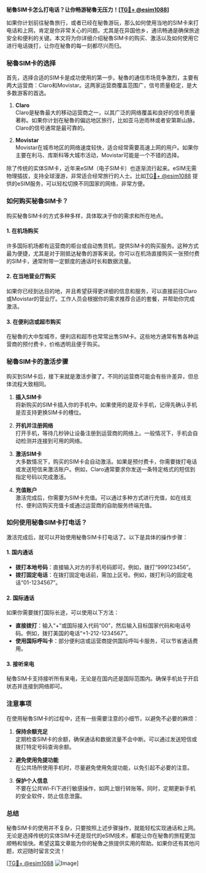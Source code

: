 **秘魯SIM卡怎么打电话？让你畅游秘魯无压力！[[TG💪+ @esim1088](https://t.me/s/esim1088)]**

如果你计划前往秘魯旅行，或者已经在秘魯游玩，那么如何使用当地的SIM卡来打电话和上网，肯定是你非常关心的问题。尤其是在异国他乡，通讯畅通是确保旅途安全和便利的关键。本文将为你详细介绍秘魯SIM卡的购买、激活以及如何使用它进行电话拨打，让你在秘魯的每一刻都尽兴而归。

### 秘魯SIM卡的选择

首先，选择合适的SIM卡是成功使用的第一步。秘魯的通信市场竞争激烈，主要有两大运营商：Claro和Movistar。这两家运营商覆盖范围广，信号质量稳定，是大多数游客的首选。

1. **Claro**  
   Claro是秘魯最大的移动运营商之一，以其广泛的网络覆盖和良好的信号质量著称。如果你计划在秘魯的偏远地区旅行，比如亚马逊雨林或者安第斯山脉，Claro的信号通常是最可靠的。

2. **Movistar**  
   Movistar在城市地区的网络速度较快，适合经常需要高速上网的用户。如果你主要在利马、库斯科等大城市活动，Movistar可能是一个不错的选择。

除了传统的实体SIM卡，近年来eSIM（电子SIM卡）也逐渐流行起来。eSIM无需物理插拔，支持全球漫游，非常适合经常旅行的人士。比如[TG💪+ @esim1088](https://t.me/s/esim1088) 提供的eSIM服务，可以轻松切换不同国家的网络，非常方便。

### 如何购买秘魯SIM卡？

购买秘魯SIM卡的方式多种多样，具体取决于你的需求和所在地点。

#### 1. 在机场购买  
许多国际机场都有运营商的柜台或自动售货机，提供SIM卡的购买服务。这种方式最为便捷，尤其是对于刚抵达秘魯的游客来说。你可以在机场直接购买一张预付费的SIM卡，通常附带一定额度的通话时长和数据流量。

#### 2. 在当地营业厅购买  
如果你已经到达目的地，并且希望获得更详细的信息和服务，可以直接前往Claro或Movistar的营业厅。工作人员会根据你的需求推荐合适的套餐，并帮助你完成激活。

#### 3. 在便利店或超市购买  
在秘魯的大中型城市，便利店和超市也常常出售SIM卡。这些地方通常有售各种运营商的预付费卡，价格透明且便于购买。

### 秘魯SIM卡的激活步骤

购买到SIM卡后，接下来就是激活步骤了。不同的运营商可能会有些许差异，但总体流程大致相同。

1. **插入SIM卡**  
   将新购买的SIM卡插入你的手机中。如果使用的是双卡手机，记得先确认手机是否支持更换SIM卡的槽位。

2. **开机并注册网络**  
   打开手机，等待几秒钟让设备注册到运营商的网络上。一般情况下，手机会自动检测并连接到可用的网络。

3. **激活SIM卡**  
   大多数情况下，购买的SIM卡会自动激活。如果是预付费卡，你需要拨打电话或发送短信来激活账户。例如，Claro通常要求你发送一条特定格式的短信到指定号码以完成激活。

4. **充值账户**  
   激活完成后，你需要为SIM卡充值。可以通过多种方式进行充值，如在线支付、便利店购买充值卡或通过运营商的自助服务终端充值。

### 如何使用秘魯SIM卡打电话？

激活完成后，就可以开始使用秘魯SIM卡打电话了。以下是具体的操作步骤：

#### 1. 国内通话  
   - **拨打本地号码**：直接输入对方的手机号码即可。例如，拨打“999123456”。
   - **拨打固定电话**：在拨打固定电话前，需加上区号。例如，拨打利马的固定电话“01-1234567”。

#### 2. 国际通话  
   如果你需要拨打国际长途，可以使用以下方法：
   - **直接拨打**：输入“+”或国际接入代码“00”，然后输入目标国家代码和电话号码。例如，拨打美国的电话“+1-212-1234567”。
   - **使用国际呼叫卡**：部分便利店或运营商提供国际呼叫卡服务，可以节省通话费用。

#### 3. 接听来电  
   秘魯SIM卡支持接听所有来电，无论是在国内还是国际范围内。确保手机处于开启状态并连接到网络即可。

### 注意事项

在使用秘魯SIM卡的过程中，还有一些需要注意的小细节，以避免不必要的麻烦：

1. **保持余额充足**  
   定期检查SIM卡的余额，确保通话和数据流量不会中断。可以通过发送短信或拨打特定号码查询余额。

2. **避免使用免提功能**  
   在公共场所使用手机时，尽量避免使用免提功能，以免引起不必要的注意。

3. **保护个人信息**  
   不要在公共Wi-Fi下进行敏感操作，如网上银行转账等。同时，定期更新手机的安全软件，防止信息泄露。

### 总结

秘魯SIM卡的使用并不复杂，只要按照上述步骤操作，就能轻松实现通话和上网。无论是选择传统的实体SIM卡还是现代的eSIM技术，都能让你在秘魯的旅程更加顺畅和愉快。希望这篇文章能为你的秘魯之旅提供实用的帮助。如果你还有其他问题，欢迎随时留言交流！

[[TG💪+ @esim1088](https://t.me/s/esim1088) ![Image](https://i.postimg.cc/4NQfJmqS/Snipaste-2025-05-13-00-14-12.png)]